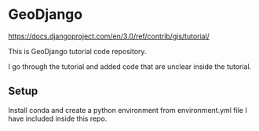 # GeoDjango

https://docs.djangoproject.com/en/3.0/ref/contrib/gis/tutorial/

This is GeoDjango tutorial code repository.

I go through the tutorial and added code that are unclear inside the tutorial.

## Setup

Install conda and create a python environment from environment.yml file I have included inside this repo.
